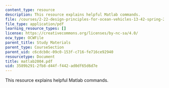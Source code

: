 ```yaml
---
content_type: resource
description: This resource explains helpful Matlab commands.
file: /courses/2-22-design-principles-for-ocean-vehicles-13-42-spring-2005/3589b2912fb8d44ff442ad0df65d6d7e_matlab2004.pdf
file_type: application/pdf
learning_resource_types: []
license: https://creativecommons.org/licenses/by-nc-sa/4.0/
ocw_type: OCWFile
parent_title: Study Materials
parent_type: CourseSection
parent_uid: c6cdcb0c-09c0-153f-c716-fe716ce92940
resourcetype: Document
title: matlab2004.pdf
uid: 3589b291-2fb8-d44f-f442-ad0df65d6d7e
---
```

This resource explains helpful Matlab commands.